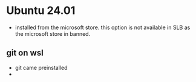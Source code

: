 # Ubuntu 24.01

- installed from the microsoft store. this option is not available in SLB as the microsoft store in banned.



## git on wsl
- git came preinstalled
- 